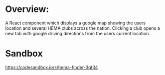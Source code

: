 # Overview:
A React component which displays a google map showing the users location and several HEMA clubs across the nation. Clicking a club opens a new tab with google driving directions from the users current location.

# Sandbox
https://codesandbox.io/s/hema-finder-3qt34

